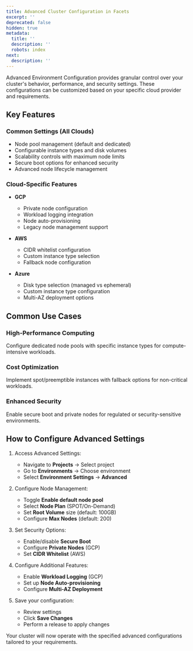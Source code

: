 ```yaml
---
title: Advanced Cluster Configuration in Facets
excerpt: ''
deprecated: false
hidden: true
metadata:
  title: ''
  description: ''
  robots: index
next:
  description: ''
---
```

Advanced Environment Configuration provides granular control over your cluster's behavior, performance, and security settings. These configurations can be customized based on your specific cloud provider and requirements.

## Key Features

### Common Settings (All Clouds)

* Node pool management (default and dedicated)
* Configurable instance types and disk volumes
* Scalability controls with maximum node limits
* Secure boot options for enhanced security
* Advanced node lifecycle management

### Cloud-Specific Features

* **GCP**
  * Private node configuration
  * Workload logging integration
  * Node auto-provisioning
  * Legacy node management support

* **AWS**
  * CIDR whitelist configuration
  * Custom instance type selection
  * Fallback node configuration

* **Azure**
  * Disk type selection (managed vs ephemeral)
  * Custom instance type configuration
  * Multi-AZ deployment options

## Common Use Cases

### High-Performance Computing

Configure dedicated node pools with specific instance types for compute-intensive workloads.

### Cost Optimization

Implement spot/preemptible instances with fallback options for non-critical workloads.

### Enhanced Security

Enable secure boot and private nodes for regulated or security-sensitive environments.

## How to Configure Advanced Settings

1. Access Advanced Settings:
   * Navigate to **Projects** → Select project
   * Go to **Environments** → Choose environment
   * Select **Environment Settings** → **Advanced**

2. Configure Node Management:
   * Toggle **Enable default node pool**
   * Select **Node Plan** (SPOT/On-Demand)
   * Set **Root Volume** size (default: 100GB)
   * Configure **Max Nodes** (default: 200)

3. Set Security Options:
   * Enable/disable **Secure Boot**
   * Configure **Private Nodes** (GCP)
   * Set **CIDR Whitelist** (AWS)

4. Configure Additional Features:
   * Enable **Workload Logging** (GCP)
   * Set up **Node Auto-provisioning**
   * Configure **Multi-AZ Deployment**

5. Save your configuration:
   * Review settings
   * Click **Save Changes**
   * Perform a release to apply changes

Your cluster will now operate with the specified advanced configurations tailored to your requirements.
